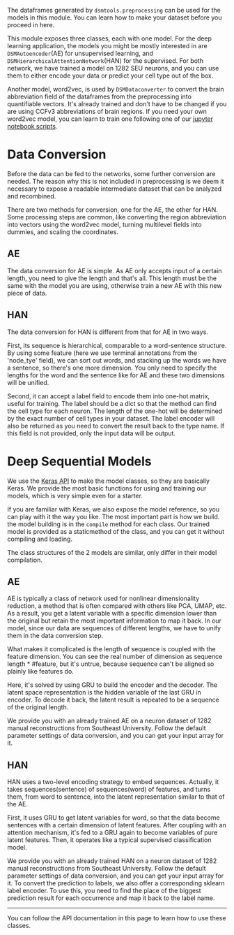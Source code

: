 The dataframes generated by `dsmtools.preprocessing` can be used for the models in this module.
You can learn how to make your dataset before you proceed in here.

This module exposes three classes, each with one model. For the deep learning application,
the models you might be mostly interested in are `DSMAutoencoder`(AE) for unsupervised learning,
and `DSMHierarchicalAttentionNetwork`(HAN) for the supervised. For both network, we have trained
a model on 1282 SEU neurons, and you can use them to either encode your data or predict your
cell type out of the box.

Another model, word2vec, is used by `DSMDataconverter` to convert the brain abbreviation field
of the dataframes from the preprocessing into quantifiable vectors. It's already trained
and don't have to be changed if you are using CCFv3 abbreviations of brain regions.
If you need your own word2vec model, you can learn to train one following one of our
[jupyter notebook scripts](https://github.com/xiongfengNJ/neuron2seq/blob/e11cb567d9ee3ea259f0b8f4dcc6517f29c7c6e2/jupyter/Word2vec.ipynb).

# Data Conversion

Before the data can be fed to the networks, some further conversion are needed. The
reason why this is not included in preprocessing is we deem it necessary to expose
a readable intermediate dataset that can be analyzed and recombined.

There are two methods for conversion, one for the AE, the other for HAN. Some processing
steps are common, like converting the region abbreviation into vectors using the word2vec
model, turning multilevel fields into dummies, and scaling the coordinates.

## AE

The data conversion for AE is simple. As AE only accepts input of a certain length,
you need to give the length and that's all. This length must be the same with the model
you are using, otherwise train a new AE with this new piece of data.

## HAN

The data conversion for HAN is different from that for AE in two ways. 

First, its sequence is hierarchical, comparable to a word-sentence structure. 
By using some feature (here we use terminal annotations from the 'node_tye'
field), we can sort out words, and stacking up the words we have a sentence, so there's
one more dimension. You only need to specify the lengths for the word and the sentence
like for AE and these two dimensions will be unified.

Second, it can accept a label field to encode them into one-hot matrix, useful for training.
The label should be a dict so that the method can find the cell type for each neuron.
The length of the one-hot will be determined by the exact number of cell types in your
dataset.
The label encoder will also be returned as you need to convert the result back to the
type name. If this field is not provided, only the input data will be output.

# Deep Sequential Models

We use the [Keras API](https://keras.io/api/) to make the model classes, so they are
basically Keras. We provide the most basic functions for using and training our models, which is very simple even
for a starter. 

If you are familiar with Keras, we also expose the model reference, so you can play with it the way you like.
The most important part is how we build. the model building is in the `compile` method for each class. Our
trained model is provided as a staticmethod of the class, and you can get it without compiling and loading.

The class structures of the 2 models are similar, only differ in their model compilation.

## AE

AE is typically a class of network used for nonlinear dimensionality reduction, a method that is often compared with others like
PCA, UMAP, etc. As a result, you get a latent variable with a specific dimension lower than the original but retain the most
important information to map it back. In our model, since our data are sequences of different lengths, we have to unify them
in the data conversion step.

What makes it complicated is the length of sequence is coupled with the feature dimension. You can see the real number of
dimension as sequence length * #feature, but it's untrue, because sequence can't be aligned so plainly like features do.

Here, it's solved by using GRU to build the encoder and the decoder. The latent space representation is the hidden variable
of the last GRU in encoder. To decode it back, the latent result is repeated to be a sequence of the original length.

We provide you with an already trained AE on a neuron dataset of 1282 manual reconstructions from Southeast University. 
Follow the default parameter settings of data conversion, and you can get your input array for it. 

## HAN

HAN uses a two-level encoding strategy to embed sequences. Actually, it takes sequences(sentence) of sequences(word) of
features, and turns them, from word to sentence, into the latent representation similar to that of the AE.

First, it uses GRU to get latent variables for word, so that the data become sentences with a certain dimension
of latent features. After coupling with an attention mechanism, it's fed to a GRU again to become variables of
pure latent features. Then, it operates like a typical supervised classification model.

We provide you with an already trained HAN on a neuron dataset of 1282 manual reconstructions from Southeast University. 
Follow the default parameter settings of data conversion, and you can get your input array for it. To convert the
prediction to labels, we also offer a corresponding sklearn label encoder. To use this, you need to find the place of the
biggest prediction result for each occurrence and map it back to the label name.

---

You can follow the API documentation in this page to learn how to use these classes.
